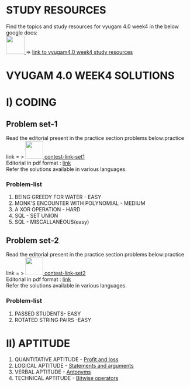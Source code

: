 # STUDY RESOURCES

Find the topics and study resources for vyugam 4.0 week4 in the below google docs: <br> 
<a href="https://docs.google.com/document/d/1cXyKJtGKdDmwfKrr_R2d-4zmJzJpjas5XDNcwJTaQsg/edit?usp=sharing">
  <img src="https://www.pinclipart.com/picdir/middle/523-5238864_book-cover-outline-clip-art-src-data-transparent.png" width="50"> 
</a>  => 
[link to vyugam4.0 week4 study resources](https://docs.google.com/document/d/1cXyKJtGKdDmwfKrr_R2d-4zmJzJpjas5XDNcwJTaQsg/edit?usp=sharing)

# VYUGAM 4.0 WEEK4 SOLUTIONS

# I) CODING

## Problem set-1
Read the editorial present in the practice section problems below:practice link = >
<a href="https://assessment.hackerearth.com/challenges/college/coimbatore-institute-of-technology-cit-test-draft-3/">
  <img src="https://cutshort.io/horizontal-og-image?img=https://cdn.cutshort.io/public/companies/57317456399e504f321f7f5d/hackerearth-logo" width="48"> 
</a>
[contest-link-set1](https://assessment.hackerearth.com/challenges/college/coimbatore-institute-of-technology-cit-test-draft-3/)
<br>
Editorial in pdf format : [link](https://drive.google.com/file/d/16Um8fPF6kp4kFbF0gulkNzIldsErleQJ/view?usp=sharing)
<br>
Refer the solutions available in various languages.
<br>

### Problem-list

1. BEING GREEDY FOR WATER - EASY
2. MONK'S ENCOUNTER WITH POLYNOMIAL - MEDIUM
3. A XOR OPERATION - HARD
4. SQL - SET UNION
5. SQL - MISCALLANEOUS(easy)

## Problem set-2
Read the editorial present in the practice section problems below:practice link = >
<a href="https://assessment.hackerearth.com/challenges/college/cit-vyugam-40-week-4-coding-mechcivilchem-2022-batch/">
  <img src="https://cutshort.io/horizontal-og-image?img=https://cdn.cutshort.io/public/companies/57317456399e504f321f7f5d/hackerearth-logo" width="48"> 
</a>
[contest-link-set2](https://assessment.hackerearth.com/challenges/college/cit-vyugam-40-week-4-coding-mechcivilchem-2022-batch/)
<br>
Editorial in pdf format : [link](https://drive.google.com/file/d/17u1isYZ5wvDpv66xn1-6FsjXGJj499OW/view?usp=sharing)
<br>
Refer the solutions available in various languages.
<br>

### Problem-list

1. PASSED STUDENTS- EASY
2. ROTATED STRING PAIRS -EASY

# II) APTITUDE

1. QUANTITATIVE APTITUDE - [Profit and loss](https://drive.google.com/file/d/1nD-pnhdSJiywRuSxaNVZmrx6TxThOaaU/view?usp=sharing)
2. LOGICAL APTITUDE - [Statements and arguments]()
3. VERBAL APTITUDE - [Antonyms]()
4. TECHNICAL APTITUDE - [Bitwise operators](https://drive.google.com/file/d/19X5odrS65uJihP8DpD7IfxjxCex2_3J4/view?usp=sharing)
